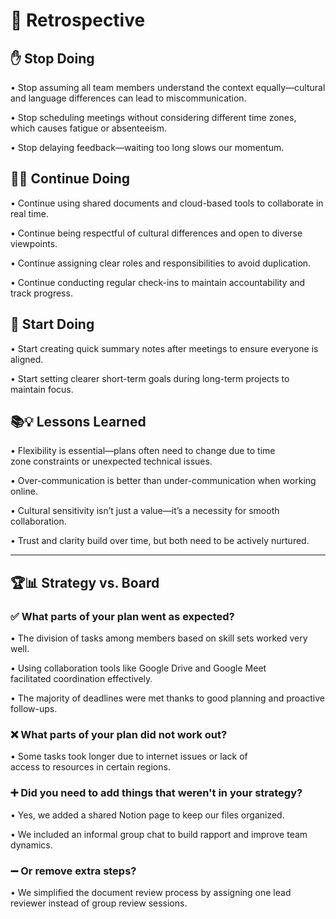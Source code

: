 # 🔄 Retrospective

## ✋ Stop Doing

• Stop assuming all team members understand the context equally—cultural  
  and language differences can lead to miscommunication.

• Stop scheduling meetings without considering different time zones,  
  which causes fatigue or absenteeism.

• Stop delaying feedback—waiting too long slows our momentum.

## 🔄✅ Continue Doing

• Continue using shared documents and cloud-based tools to collaborate in real time.

• Continue being respectful of cultural differences and open to diverse viewpoints.

• Continue assigning clear roles and responsibilities to avoid duplication.

• Continue conducting regular check-ins to maintain accountability and track progress.

## 🚀 Start Doing

• Start creating quick summary notes after meetings to ensure everyone is aligned.

• Start setting clearer short-term goals during long-term projects to maintain focus.

## 📚💡 Lessons Learned

• Flexibility is essential—plans often need to change due to time  
  zone constraints or unexpected technical issues.

• Over-communication is better than under-communication when working online.

• Cultural sensitivity isn’t just a value—it’s a necessity for smooth collaboration.

• Trust and clarity build over time, but both need to be actively nurtured.

---

## 🏆📊 Strategy vs. Board

### ✅ What parts of your plan went as expected?

• The division of tasks among members based on skill sets worked very well.

• Using collaboration tools like Google Drive and Google Meet  
  facilitated coordination effectively.

• The majority of deadlines were met thanks to good planning and proactive follow-ups.

### ❌ What parts of your plan did not work out?

• Some tasks took longer due to internet issues or lack of  
  access to resources in certain regions.

### ➕ Did you need to add things that weren't in your strategy?

• Yes, we added a shared Notion page to keep our files organized.

• We included an informal group chat to build rapport and improve team dynamics.

### ➖ Or remove extra steps?

• We simplified the document review process by assigning one lead  
  reviewer instead of group review sessions.
